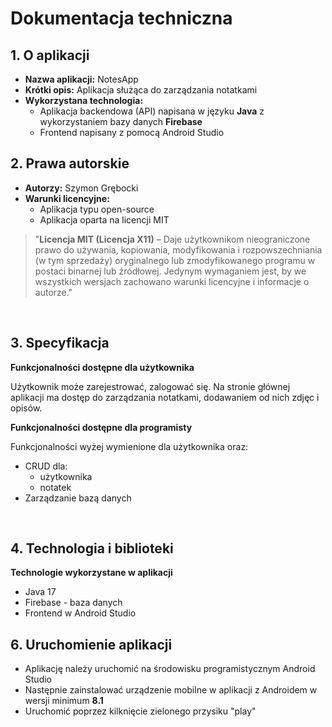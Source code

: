 # **Dokumentacja techniczna**

## **1. O aplikacji**
- **Nazwa aplikacji:** NotesApp
- **Krótki opis:** Aplikacja służąca do zarządzania notatkami
- **Wykorzystana technologia:**
   - Aplikacja backendowa (API) napisana w języku **Java** z wykorzystaniem bazy danych **Firebase**
   - Frontend napisany z pomocą Android Studio

## **2. Prawa autorskie**
- **Autorzy:** Szymon Grębocki
- **Warunki licencyjne:**
  - Aplikacja typu open-source
  - Aplikacja oparta na licencji MIT


> "**Licencja MIT (Licencja X11)** –  Daje użytkownikom nieograniczone prawo do używania, kopiowania, modyfikowania i rozpowszechniania (w tym sprzedaży) oryginalnego lub zmodyfikowanego programu w postaci binarnej lub źródłowej. Jedynym wymaganiem jest, by we wszystkich wersjach zachowano warunki licencyjne i informacje o autorze."

<br>

## **3. Specyfikacja**
**Funkcjonalności dostępne dla użytkownika**

Użytkownik może zarejestrować, zalogować się. Na stronie głównej aplikacji ma dostęp do zarządzania notatkami, dodawaniem od nich zdjęc i opisów.

**Funkcjonalności dostępne dla programisty**

Funkcjonalności wyżej wymienione dla użytkownika oraz:
- CRUD dla:
  - użytkownika
  - notatek
- Zarządzanie bazą danych

<br>

## **4. Technologia i biblioteki**

**Technologie wykorzystane w aplikacji**

- Java 17
- Firebase - baza danych
- Frontend w Android Studio

## **6. Uruchomienie aplikacji**

- Aplikację należy uruchomić na środowisku programistycznym Android Studio
- Następnie zainstalować urządzenie mobilne w aplikacji z Androidem w wersji minimum **8.1**
- Uruchomić poprzez kilknięcie zielonego przysiku "play"
